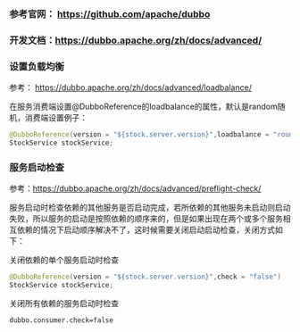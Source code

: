 ### 参考官网： https://github.com/apache/dubbo 

### 开发文档：https://dubbo.apache.org/zh/docs/advanced/ 

### 设置负载均衡
参考： https://dubbo.apache.org/zh/docs/advanced/loadbalance/ 

在服务消费端设置@DubboReference的​loadbalance​的属性，默认是random​随机，消费端设置例子：
~~~java
@DubboReference(version = "${stock.server.version}",loadbalance = "roundrobin")
StockService stockService;
~~~
 

### 服务启动检查
参考：https://dubbo.apache.org/zh/docs/advanced/preflight-check/ 

服务启动时检查依赖的其他服务是否启动完成，若所依赖的其他服务未启动则启动失败，所以服务的启动是按照依赖的顺序来的，但是如果出现在两个或多个服务相互依赖的情况下启动顺序解决不了，这时候需要关闭启动启动检查，关闭方式如下：

关闭依赖的单个服务启动时检查
~~~java
@DubboReference(version = "${stock.server.version}",check = "false")
StockService stockService;
~~~
 

关闭所有依赖的服务启动时检查

~~~
dubbo.consumer.check=false
~~~